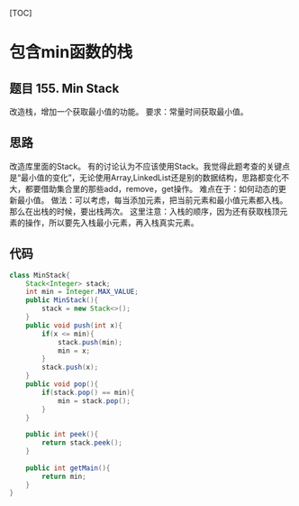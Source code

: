 [TOC]
# 包含min函数的栈
## 题目 155. Min Stack
改造栈，增加一个获取最小值的功能。
要求：常量时间获取最小值。

## 思路
改造库里面的Stack。
有的讨论认为不应该使用Stack。我觉得此题考查的关键点是“最小值的变化”，无论使用Array,LinkedList还是别的数据结构，思路都变化不大，都要借助集合里的那些add，remove，get操作。
难点在于：如何动态的更新最小值。
做法：可以考虑，每当添加元素，把当前元素和最小值元素都入栈。那么在出栈的时候，要出栈两次。
这里注意：入栈的顺序，因为还有获取栈顶元素的操作，所以要先入栈最小元素，再入栈真实元素。

## 代码
```java
class MinStack{
    Stack<Integer> stack;
    int min = Integer.MAX_VALUE;
    public MinStack(){
        stack = new Stack<>();
    }
    public void push(int x){
        if(x <= min){
            stack.push(min);
            min = x;
        }
        stack.push(x);
    }
    public void pop(){
        if(stack.pop() == min){
            min = stack.pop();
        }
    }
    
    public int peek(){
        return stack.peek();
    }
    
    public int getMain(){
        return min;
    }
}
```